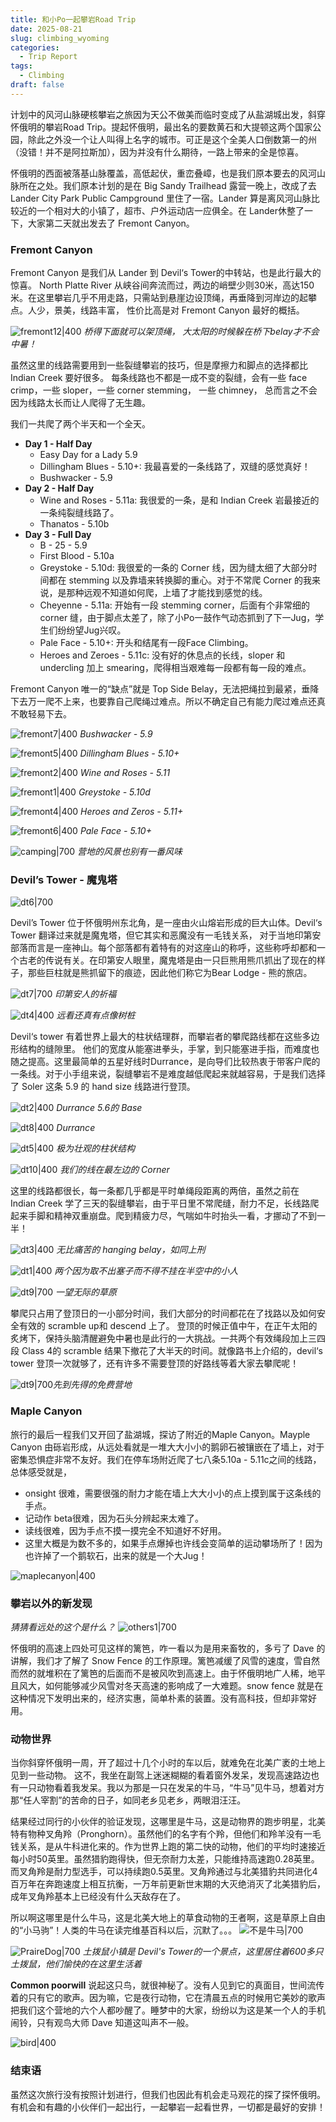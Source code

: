 ```yaml
---
title: 和小Po一起攀岩Road Trip
date: 2025-08-21
slug: climbing_wyoming
categories:
  - Trip Report
tags:
  - Climbing
draft: false
---
```

计划中的风河山脉硬核攀岩之旅因为天公不做美而临时变成了从盐湖城出发，斜穿怀俄明的攀岩Road Trip。提起怀俄明，最出名的要数黄石和大提顿这两个国家公园，除此之外没一个让人叫得上名字的城市。可正是这个全美人口倒数第一的州（没错！并不是阿拉斯加），因为并没有什么期待，一路上带来的全是惊喜。

怀俄明的西面被落基山脉覆盖，高低起伏，重峦叠嶂，也是我们原本要去的风河山脉所在之处。我们原本计划的是在 Big Sandy Trailhead 露营一晚上，改成了去 Lander City Park Public Campground 里住了一宿。Lander 算是离风河山脉比较近的一个相对大的小镇了，超市、户外运动店一应俱全。在 Lander休整了一下，大家第二天就出发去了 Fremont Canyon。

### Fremont Canyon
Fremont Canyon 是我们从 Lander 到 Devil‘s Tower的中转站，也是此行最大的惊喜。
North Platte River 从峡谷间奔流而过，两边的峭壁少则30米，高达150米。在这里攀岩几乎不用走路，只需站到悬崖边设顶绳，再垂降到河岸边的起攀点。人少，景美，线路丰富， 性价比高是对 Fremont Canyon 最好的概括。

![fremont12|400](https://pub-38dca85e4a294f82874cb61692073e4b.r2.dev/fremont12.JPG)
*桥得下面就可以架顶绳， 大太阳的时候躲在桥下belay才不会中暑！*

虽然这里的线路需要用到一些裂缝攀岩的技巧，但是摩擦力和脚点的选择都比 Indian Creek 要好很多。
每条线路也不都是一成不变的裂缝，会有一些 face crimp，一些 sloper，一些 corner stemming， 一些 chimney， 总而言之不会因为线路太长而让人爬得了无生趣。

我们一共爬了两个半天和一个全天。
- **Day 1 - Half Day**
	- Easy Day for a Lady 5.9 
	- Dillingham Blues - 5.10+: 我最喜爱的一条线路了，双缝的感觉真好！
	- Bushwacker - 5.9
- **Day 2 - Half Day**
	- Wine and Roses - 5.11a: 我很爱的一条，是和 Indian Creek 岩最接近的一条纯裂缝线路了。
	- Thanatos - 5.10b
- **Day 3 - Full Day**
	- B - 25 - 5.9
	- First Blood - 5.10a
	- Greystoke - 5.10d: 我很爱的一条的 Corner 线，因为缝太细了大部分时间都在 stemming 以及靠墙来转换脚的重心。对于不常爬 Corner 的我来说，是那种远观不知道如何爬，上墙了才能找到感觉的线。
	- Cheyenne - 5.11a: 开始有一段 stemming corner，后面有个非常细的 corner 缝，由于脚点太差了，除了小Po一鼓作气动态抓到了下一Jug，学生们纷纷望Jug兴叹。
	- Pale Face - 5.10+: 开头和结尾有一段Face Climbing。
	- Heroes and Zeroes - 5.11c: 没有好的休息点的长线，sloper 和 undercling 加上 smearing，爬得相当艰难每一段都有每一段的难点。

Fremont Canyon 唯一的“缺点”就是 Top Side Belay，无法把绳拉到最紧，垂降下去万一爬不上来，也要靠自己爬绳过难点。所以不确定自己有能力爬过难点还真不敢轻易下去。

![fremont7|400](https://pub-38dca85e4a294f82874cb61692073e4b.r2.dev/fremont7.JPG)
*Bushwacker - 5.9*

![fremont5|400](https://pub-38dca85e4a294f82874cb61692073e4b.r2.dev/fremont5.JPG)
*Dillingham Blues - 5.10+*

![fremont2|400](https://pub-38dca85e4a294f82874cb61692073e4b.r2.dev/fremont2.JPG)
*Wine and Roses - 5.11*

![fremont1|400](https://pub-38dca85e4a294f82874cb61692073e4b.r2.dev/fremont1.JPG)
*Greystoke - 5.10d*

![fremont4|400](https://pub-38dca85e4a294f82874cb61692073e4b.r2.dev/fremont4.JPG)
*Heroes and Zeros - 5.11+*

![fremont6|400](https://pub-38dca85e4a294f82874cb61692073e4b.r2.dev/fremont6.JPG)
*Pale Face - 5.10+*

![camping|700](https://pub-38dca85e4a294f82874cb61692073e4b.r2.dev/campground.JPG)
*营地的风景也别有一番风味*
### Devil’s Tower - 魔鬼塔
![dt6|700](https://pub-38dca85e4a294f82874cb61692073e4b.r2.dev/dt6.JPG)

Devil’s Tower 位于怀俄明州东北角，是一座由火山熔岩形成的巨大山体。Devil‘s Tower 翻译过来就是魔鬼塔，但它其实和恶魔没有一毛钱关系， 对于当地印第安部落而言是一座神山。每个部落都有着特有的对这座山的称呼，这些称呼却都和一个古老的传说有关。在印第安人眼里，魔鬼塔是由一只巨熊用熊爪抓出了现在的样子，那些巨柱就是熊抓留下的痕迹，因此他们称它为Bear Lodge - 熊的旅店。

![dt7|700](https://pub-38dca85e4a294f82874cb61692073e4b.r2.dev/dt7.JPG)
*印第安人的祈福*

![dt4|400](https://pub-38dca85e4a294f82874cb61692073e4b.r2.dev/dt4.JPG)
*远看还真有点像树桩*

Devil‘s tower 有着世界上最大的柱状结理群，而攀岩者的攀爬路线都在这些多边形结构的缝隙里。
他们的宽度从能塞进拳头，手掌，到只能塞进手指，而难度也随之提高。这里最简单的五星好线时Durrance，是向导们比较热衷于带客户爬的一条线。对于小手组来说，裂缝攀岩不是难度越低爬起来就越容易，于是我们选择了 Soler 这条 5.9 的 hand size 线路进行登顶。

![dt2|400](https://pub-38dca85e4a294f82874cb61692073e4b.r2.dev/dt2.JPG)
*Durrance 5.6的 Base*

![dt8|400](https://pub-38dca85e4a294f82874cb61692073e4b.r2.dev/dt8.JPG)
*Durrance*

![dt5|400](https://pub-38dca85e4a294f82874cb61692073e4b.r2.dev/dt5.JPG)
*极为壮观的柱状结构*

![dt10|400](https://pub-38dca85e4a294f82874cb61692073e4b.r2.dev/dt10.JPG)
*我们的线在最左边的 Corner*

这里的线路都很长，每一条都几乎都是平时单绳段距离的两倍，虽然之前在 Indian Creek 学了三天的裂缝攀岩，由于平日里不常爬缝，耐力不足，长线路爬起来手脚和精神双重崩盘。爬到精疲力尽，气喘如牛时抬头一看，才挪动了不到一半！

![dt3|400](https://pub-38dca85e4a294f82874cb61692073e4b.r2.dev/dt3.JPG)
*无比痛苦的 hanging belay，如同上刑*

![dt1|400](https://pub-38dca85e4a294f82874cb61692073e4b.r2.dev/dt1.JPG)
*两个因为取不出塞子而不得不挂在半空中的小人*

![dt9|700](https://pub-38dca85e4a294f82874cb61692073e4b.r2.dev/dt9.JPG)
*一望无际的草原*

攀爬只占用了登顶日的一小部分时间，我们大部分的时间都花在了找路以及如何安全有效的 scramble up和 descend 上了。 登顶的时候正值中午，在正午太阳的炙烤下，保持头脑清醒避免中暑也是此行的一大挑战。一共两个有效绳段加上三四段 Class 4的 scramble 结果下撤花了大半天的时间。就像路书上介绍的，devil‘s tower 登顶一次就够了，还有许多不需要登顶的好路线等着大家去攀爬呢！

![dt9|700](https://pub-38dca85e4a294f82874cb61692073e4b.r2.dev/dt11.JPG)*先到先得的免费营地*

### Maple Canyon
旅行的最后一程我们又开回了盐湖城，探访了附近的Maple Canyon。Mayple Canyon 由砾岩形成，从远处看就是一堆大大小小的鹅卵石被镶嵌在了墙上，对于密集恐惧症非常不友好。我们在停车场附近爬了七八条5.10a - 5.11c之间的线路，总体感受就是，
- onsight 很难，需要很强的耐力才能在墙上大大小小的点上摸到属于这条线的手点。
- 记动作 beta很难，因为石头分辨起来太难了。
- 读线很难，因为手点不摸一摸完全不知道好不好用。
- 这里大概是为数不多的，如果手点爆掉也许线会变简单的运动攀场所了！因为也许掉了一个鹅软石，出来的就是一个大Jug！

![maplecanyon|400](https://pub-38dca85e4a294f82874cb61692073e4b.r2.dev/maplecanyon.JPG)

### 攀岩以外的新发现
*猜猜看远处的这个是什么？*
![others1|700](https://pub-38dca85e4a294f82874cb61692073e4b.r2.dev/others1.JPG)

怀俄明的高速上四处可见这样的篱笆，咋一看以为是用来畜牧的，多亏了 Dave 的讲解，我们才了解了 Snow Fence 的工作原理。篱笆减缓了风雪的速度，雪自然而然的就堆积在了篱笆的后面而不是被风吹到高速上。由于怀俄明地广人稀，地平且风大，如何能够减少风雪对冬天高速的影响成了一大难题。snow fence 就是在这种情况下发明出来的，经济实惠，简单朴素的装置。没有高科技，但却非常好用。

### 动物世界
当你斜穿怀俄明一周，开了超过十几个小时的车以后，就难免在北美广袤的土地上见到一些动物。
这不，我坐在副驾上迷迷糊糊的看着窗外发呆，发现高速路边也有一只动物看着我发呆。我以为那是一只在发呆的牛马，“牛马”见牛马，想着对方那“任人宰割”的苦命的日子，如同老乡见老乡，两眼泪汪汪。

结果经过同行的小伙伴的验证发现，这哪里是牛马，这是动物界的跑步明星，北美特有物种叉角羚（Pronghorn）。虽然他们的名字有个羚，但他们和羚羊没有一毛钱关系，是从牛科进化来的。作为世界上跑的第二快的动物，他们的平均时速接近每小时50英里。虽然猎豹跑得快，但无奈耐力太差，只能维持高速跑0.28英里。而叉角羚是耐力型选手，可以持续跑0.5英里。叉角羚通过与北美猎豹共同进化4百万年在奔跑速度上相互抗衡，一万年前更新世末期的大灭绝消灭了北美猎豹后，成年叉角羚基本上已经没有什么天敌存在了。

所以啊这哪里是什么牛马，这是北美大地上的草食动物的王者啊，这是草原上自由的“小马驹”！人类的牛马在读完维基百科以后，沉默了。。。
![不是牛马|700](https://wgfd.wyo.gov/sites/default/files/2024-05/Male%20vs%20Female%20Pronghorn%20-%20WW%20May%202024.png)

 ![PraireDog|700](https://www.nps.gov/npgallery/GetAsset/b41c9a70-1dd8-b71b-0b23-8726c204b0b9/proxy/hires?)
*土拨鼠小镇是 Devil's Tower的一个景点，这里居住着600多只土拨鼠，他们愉快的在这里生活着*

**Common poorwill**
说起这只鸟，就很神秘了。没有人见到它的真面目，世间流传着的只有它的歌声。因为嘛，它是夜行动物，它在清晨五点的时候用它美妙的歌声把我们这个营地的六个人都吵醒了。睡梦中的大家，纷纷以为这是某一个人的手机闹铃，只有观鸟大师 Dave 知道这叫声不一般。

![bird|400](https://www.allaboutbirds.org/guide/noindex/photo/303970111-1280px.jpg)

### 结束语
虽然这次旅行没有按照计划进行，但我们也因此有机会走马观花的探了探怀俄明。有机会和有趣的小伙伴们一起出行，一起攀岩一起看世界，一切都是最好的安排！